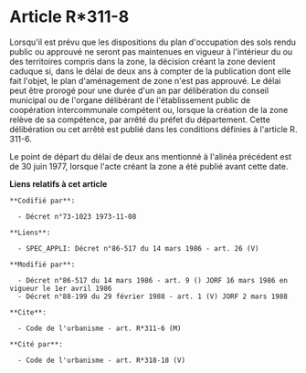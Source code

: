 # Article R*311-8

Lorsqu'il est prévu que les dispositions du plan d'occupation des sols rendu public ou approuvé ne seront pas maintenues en
vigueur à l'intérieur du ou des territoires compris dans la zone, la décision créant la zone devient caduque si, dans le
délai de deux ans à compter de la publication dont elle fait l'objet, le plan d'aménagement de zone n'est pas approuvé. Le
délai peut être prorogé pour une durée d'un an par délibération du conseil municipal ou de l'organe délibérant de
l'établissement public de coopération intercommunale compétent ou, lorsque la création de la zone relève de sa compétence,
par arrêté du préfet du département. Cette délibération ou cet arrêté est publié dans les conditions définies à l'article R.
311-6.

Le point de départ du délai de deux ans mentionné à l'alinéa précédent est de 30 juin 1977, lorsque l'acte créant la zone a
été publié avant cette date.

**Liens relatifs à cet article**

	**Codifié par**:

	  - Décret n°73-1023 1973-11-08

	**Liens**:

	  - SPEC_APPLI: Décret n°86-517 du 14 mars 1986 - art. 26 (V)

	**Modifié par**:

	  - Décret n°86-517 du 14 mars 1986 - art. 9 () JORF 16 mars 1986 en vigueur le 1er avril 1986
	  - Décret n°88-199 du 29 février 1988 - art. 1 (V) JORF 2 mars 1988

	**Cite**:

	  - Code de l'urbanisme - art. R*311-6 (M)

	**Cité par**:

	  - Code de l'urbanisme - art. R*318-18 (V)

